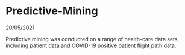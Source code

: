 # Predictive-Mining

20/05/2021

Predictive mining was conducted on a range of health-care data sets, including patient data and COVID-19 positive patient flight path data.
